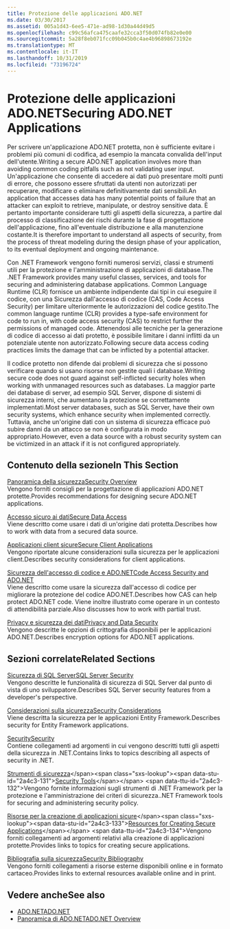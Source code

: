 ```yaml
---
title: Protezione delle applicazioni ADO.NET
ms.date: 03/30/2017
ms.assetid: 005a1d43-6ee5-471e-ad98-1d30a44d49d5
ms.openlocfilehash: c99c56afca475caafe32cca3f50d074fb82e0e00
ms.sourcegitcommit: 5a28f8eb071fcc09b045b0c4ae4b96898673192e
ms.translationtype: MT
ms.contentlocale: it-IT
ms.lasthandoff: 10/31/2019
ms.locfileid: "73196724"
---
```

# <a name="securing-adonet-applications"></a><span data-ttu-id="2a4c3-102">Protezione delle applicazioni ADO.NET</span><span class="sxs-lookup"><span data-stu-id="2a4c3-102">Securing ADO.NET Applications</span></span>
<span data-ttu-id="2a4c3-103">Per scrivere un'applicazione ADO.NET protetta, non è sufficiente evitare i problemi più comuni di codifica, ad esempio la mancata convalida dell'input dell'utente.</span><span class="sxs-lookup"><span data-stu-id="2a4c3-103">Writing a secure ADO.NET application involves more than avoiding common coding pitfalls such as not validating user input.</span></span> <span data-ttu-id="2a4c3-104">Un'applicazione che consente di accedere ai dati può presentare molti punti di errore, che possono essere sfruttati da utenti non autorizzati per recuperare, modificare o eliminare definitivamente dati sensibili.</span><span class="sxs-lookup"><span data-stu-id="2a4c3-104">An application that accesses data has many potential points of failure that an attacker can exploit to retrieve, manipulate, or destroy sensitive data.</span></span> <span data-ttu-id="2a4c3-105">È pertanto importante considerare tutti gli aspetti della sicurezza, a partire dal processo di classificazione dei rischi durante la fase di progettazione dell'applicazione, fino all'eventuale distribuzione e alla manutenzione costante.</span><span class="sxs-lookup"><span data-stu-id="2a4c3-105">It is therefore important to understand all aspects of security, from the process of threat modeling during the design phase of your application, to its eventual deployment and ongoing maintenance.</span></span>  
  
 <span data-ttu-id="2a4c3-106">Con .NET Framework vengono forniti numerosi servizi, classi e strumenti utili per la protezione e l'amministrazione di applicazioni di database.</span><span class="sxs-lookup"><span data-stu-id="2a4c3-106">The .NET Framework provides many useful classes, services, and tools for securing and administering database applications.</span></span> <span data-ttu-id="2a4c3-107">Common Language Runtime (CLR) fornisce un ambiente indipendente dai tipi in cui eseguire il codice, con una Sicurezza dall'accesso di codice (CAS, Code Access Security) per limitare ulteriormente le autorizzazioni del codice gestito.</span><span class="sxs-lookup"><span data-stu-id="2a4c3-107">The common language runtime (CLR) provides a type-safe environment for code to run in, with code access security (CAS) to restrict further the permissions of managed code.</span></span> <span data-ttu-id="2a4c3-108">Attenendosi alle tecniche per la generazione di codice di accesso ai dati protetto, è possibile limitare i danni inflitti da un potenziale utente non autorizzato.</span><span class="sxs-lookup"><span data-stu-id="2a4c3-108">Following secure data access coding practices limits the damage that can be inflicted by a potential attacker.</span></span>  
  
 <span data-ttu-id="2a4c3-109">Il codice protetto non difende dai problemi di sicurezza che si possono verificare quando si usano risorse non gestite quali i database.</span><span class="sxs-lookup"><span data-stu-id="2a4c3-109">Writing secure code does not guard against self-inflicted security holes when working with unmanaged resources such as databases.</span></span> <span data-ttu-id="2a4c3-110">La maggior parte dei database di server, ad esempio SQL Server, dispone di sistemi di sicurezza interni, che aumentano la protezione se correttamente implementati.</span><span class="sxs-lookup"><span data-stu-id="2a4c3-110">Most server databases, such as SQL Server, have their own security systems, which enhance security when implemented correctly.</span></span> <span data-ttu-id="2a4c3-111">Tuttavia, anche un'origine dati con un sistema di sicurezza efficace può subire danni da un attacco se non è configurata in modo appropriato.</span><span class="sxs-lookup"><span data-stu-id="2a4c3-111">However, even a data source with a robust security system can be victimized in an attack if it is not configured appropriately.</span></span>  
  
## <a name="in-this-section"></a><span data-ttu-id="2a4c3-112">Contenuto della sezione</span><span class="sxs-lookup"><span data-stu-id="2a4c3-112">In This Section</span></span>  
 [<span data-ttu-id="2a4c3-113">Panoramica della sicurezza</span><span class="sxs-lookup"><span data-stu-id="2a4c3-113">Security Overview</span></span>](security-overview.md)  
 <span data-ttu-id="2a4c3-114">Vengono forniti consigli per la progettazione di applicazioni ADO.NET protette.</span><span class="sxs-lookup"><span data-stu-id="2a4c3-114">Provides recommendations for designing secure ADO.NET applications.</span></span>  
  
 [<span data-ttu-id="2a4c3-115">Accesso sicuro ai dati</span><span class="sxs-lookup"><span data-stu-id="2a4c3-115">Secure Data Access</span></span>](secure-data-access.md)  
 <span data-ttu-id="2a4c3-116">Viene descritto come usare i dati di un'origine dati protetta.</span><span class="sxs-lookup"><span data-stu-id="2a4c3-116">Describes how to work with data from a secured data source.</span></span>  
  
 [<span data-ttu-id="2a4c3-117">Applicazioni client sicure</span><span class="sxs-lookup"><span data-stu-id="2a4c3-117">Secure Client Applications</span></span>](secure-client-applications.md)  
 <span data-ttu-id="2a4c3-118">Vengono riportate alcune considerazioni sulla sicurezza per le applicazioni client.</span><span class="sxs-lookup"><span data-stu-id="2a4c3-118">Describes security considerations for client applications.</span></span>  
  
 [<span data-ttu-id="2a4c3-119">Sicurezza dell'accesso di codice e ADO.NET</span><span class="sxs-lookup"><span data-stu-id="2a4c3-119">Code Access Security and ADO.NET</span></span>](code-access-security.md)  
 <span data-ttu-id="2a4c3-120">Viene descritto come usare la sicurezza dall'accesso di codice per migliorare la protezione del codice ADO.NET.</span><span class="sxs-lookup"><span data-stu-id="2a4c3-120">Describes how CAS can help protect ADO.NET code.</span></span> <span data-ttu-id="2a4c3-121">Viene inoltre illustrato come operare in un contesto di attendibilità parziale.</span><span class="sxs-lookup"><span data-stu-id="2a4c3-121">Also discusses how to work with partial trust.</span></span>  
  
 [<span data-ttu-id="2a4c3-122">Privacy e sicurezza dei dati</span><span class="sxs-lookup"><span data-stu-id="2a4c3-122">Privacy and Data Security</span></span>](privacy-and-data-security.md)  
 <span data-ttu-id="2a4c3-123">Vengono descritte le opzioni di crittografia disponibili per le applicazioni ADO.NET.</span><span class="sxs-lookup"><span data-stu-id="2a4c3-123">Describes encryption options for ADO.NET applications.</span></span>  
  
## <a name="related-sections"></a><span data-ttu-id="2a4c3-124">Sezioni correlate</span><span class="sxs-lookup"><span data-stu-id="2a4c3-124">Related Sections</span></span>  
 [<span data-ttu-id="2a4c3-125">Sicurezza di SQL Server</span><span class="sxs-lookup"><span data-stu-id="2a4c3-125">SQL Server Security</span></span>](./sql/sql-server-security.md)  
 <span data-ttu-id="2a4c3-126">Vengono descritte le funzionalità di sicurezza di SQL Server dal punto di vista di uno sviluppatore.</span><span class="sxs-lookup"><span data-stu-id="2a4c3-126">Describes SQL Server security features from a developer's perspective.</span></span>  
  
 [<span data-ttu-id="2a4c3-127">Considerazioni sulla sicurezza</span><span class="sxs-lookup"><span data-stu-id="2a4c3-127">Security Considerations</span></span>](./ef/security-considerations.md)  
 <span data-ttu-id="2a4c3-128">Viene descritta la sicurezza per le applicazioni Entity Framework.</span><span class="sxs-lookup"><span data-stu-id="2a4c3-128">Describes security for Entity Framework applications.</span></span>  
  
 [<span data-ttu-id="2a4c3-129">Security</span><span class="sxs-lookup"><span data-stu-id="2a4c3-129">Security</span></span>](../../../standard/security/index.md)  
 <span data-ttu-id="2a4c3-130">Contiene collegamenti ad argomenti in cui vengono descritti tutti gli aspetti della sicurezza in .NET.</span><span class="sxs-lookup"><span data-stu-id="2a4c3-130">Contains links to topics describing all aspects of security in .NET.</span></span>  
  
 <span data-ttu-id="2a4c3-131">[Strumenti di sicurezza](https://docs.microsoft.com/previous-versions/visualstudio/visual-studio-2008/7w3fd0wb(v=vs.90))</span><span class="sxs-lookup"><span data-stu-id="2a4c3-131">[Security Tools](https://docs.microsoft.com/previous-versions/visualstudio/visual-studio-2008/7w3fd0wb(v=vs.90))</span></span>  
 <span data-ttu-id="2a4c3-132">Vengono fornite informazioni sugli strumenti di .NET Framework per la protezione e l'amministrazione dei criteri di sicurezza.</span><span class="sxs-lookup"><span data-stu-id="2a4c3-132">.NET Framework tools for securing and administering security policy.</span></span>  
  
 <span data-ttu-id="2a4c3-133">[Risorse per la creazione di applicazioni sicure](https://docs.microsoft.com/previous-versions/visualstudio/visual-studio-2010/ms165101(v=vs.100))</span><span class="sxs-lookup"><span data-stu-id="2a4c3-133">[Resources for Creating Secure Applications](https://docs.microsoft.com/previous-versions/visualstudio/visual-studio-2010/ms165101(v=vs.100))</span></span>  
 <span data-ttu-id="2a4c3-134">Vengono forniti collegamenti ad argomenti relativi alla creazione di applicazioni protette.</span><span class="sxs-lookup"><span data-stu-id="2a4c3-134">Provides links to topics for creating secure applications.</span></span>  
  
 [<span data-ttu-id="2a4c3-135">Bibliografia sulla sicurezza</span><span class="sxs-lookup"><span data-stu-id="2a4c3-135">Security Bibliography</span></span>](/visualstudio/ide/securing-applications)  
 <span data-ttu-id="2a4c3-136">Vengono forniti collegamenti a risorse esterne disponibili online e in formato cartaceo.</span><span class="sxs-lookup"><span data-stu-id="2a4c3-136">Provides links to external resources available online and in print.</span></span>  
  
## <a name="see-also"></a><span data-ttu-id="2a4c3-137">Vedere anche</span><span class="sxs-lookup"><span data-stu-id="2a4c3-137">See also</span></span>

- [<span data-ttu-id="2a4c3-138">ADO.NET</span><span class="sxs-lookup"><span data-stu-id="2a4c3-138">ADO.NET</span></span>](index.md)
- [<span data-ttu-id="2a4c3-139">Panoramica di ADO.NET</span><span class="sxs-lookup"><span data-stu-id="2a4c3-139">ADO.NET Overview</span></span>](ado-net-overview.md)
